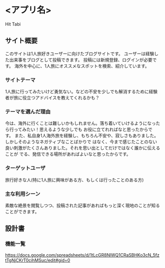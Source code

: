 # <アプリ名>
Hit Tabi 
## サイト概要
このサイトは1人旅好きユーザーに向けたブログサイトです。
ユーザーは経験した出来事をブログとして投稿できます。
投稿には新規登録、ログインが必要です。
海外を中心に、1人旅にオススメなスポットを検索、紹介しています。

### サイトテーマ
1人旅に行ってみたいけど勇気ない。などの不安を少しでも解消するために経験者が旅に役立つアドバイスを教えてくれるかも？

### テーマを選んだ理由
今は、海外に行くことは難しいかもしれません。落ち着いていけるようになったら行ってみたい！思えるような少しでも
お役に立てれればなと思ったからです。
また、私自身1人海外旅を経験し、もちろん不安や、寂しさもありました。しかしそのようなネガティブなことばかりで
はなく、今まで感じたことのない良い刺激がたくさんありました。それを思い出としてだけではなく誰かに伝えることが
でる、発信できる場所があればよいなと思ったからです。

### ターゲットユーザ
旅行好きな人(特に1人旅に興味がある方、もしくは行ったことのある方)

### 主な利用シーン
素敵な絶景を閲覧しつつ、投稿された記事があればもっと深く現地のことが知ることができます。

## 設計書

### 機能一覧

https://docs.google.com/spreadsheets/d/1tLcGR8NlWQ1CRaSBHKo3cN_5fztTgNjCKrT0cihMSuc/edit#gid=0
